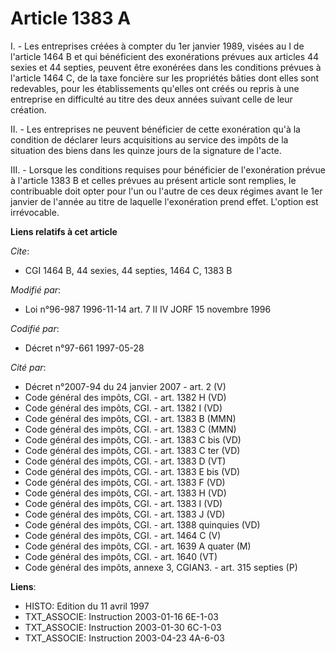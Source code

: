 # Article 1383 A

I. - Les entreprises créées à compter du 1er janvier 1989, visées au I de l'article 1464 B et qui bénéficient des
exonérations prévues aux articles 44 sexies et 44 septies, peuvent être exonérées dans les conditions prévues à l'article
1464 C, de la taxe foncière sur les propriétés bâties dont elles sont redevables, pour les établissements qu'elles ont créés
ou repris à une entreprise en difficulté au titre des deux années suivant celle de leur création.

II. - Les entreprises ne peuvent bénéficier de cette exonération qu'à la condition de déclarer leurs acquisitions au service
des impôts de la situation des biens dans les quinze jours de la signature de l'acte.

III. - Lorsque les conditions requises pour bénéficier de l'exonération prévue à l'article 1383 B et celles prévues au
présent article sont remplies, le contribuable doit opter pour l'un ou l'autre de ces deux régimes avant le 1er janvier de
l'année au titre de laquelle l'exonération prend effet. L'option est irrévocable.

**Liens relatifs à cet article**

_Cite_:

  - CGI 1464 B, 44 sexies, 44 septies, 1464 C, 1383 B

_Modifié par_:

  - Loi n°96-987 1996-11-14 art. 7 II IV JORF 15 novembre 1996

_Codifié par_:

  - Décret n°97-661 1997-05-28

_Cité par_:

  - Décret n°2007-94 du 24 janvier 2007 - art. 2 (V)
  - Code général des impôts, CGI. - art. 1382 H (VD)
  - Code général des impôts, CGI. - art. 1382 I (VD)
  - Code général des impôts, CGI. - art. 1383 B (MMN)
  - Code général des impôts, CGI. - art. 1383 C (MMN)
  - Code général des impôts, CGI. - art. 1383 C bis (VD)
  - Code général des impôts, CGI. - art. 1383 C ter (VD)
  - Code général des impôts, CGI. - art. 1383 D (VT)
  - Code général des impôts, CGI. - art. 1383 E bis (VD)
  - Code général des impôts, CGI. - art. 1383 F (VD)
  - Code général des impôts, CGI. - art. 1383 H (VD)
  - Code général des impôts, CGI. - art. 1383 I (VD)
  - Code général des impôts, CGI. - art. 1383 J (VD)
  - Code général des impôts, CGI. - art. 1388 quinquies (VD)
  - Code général des impôts, CGI. - art. 1464 C (V)
  - Code général des impôts, CGI. - art. 1639 A quater (M)
  - Code général des impôts, CGI. - art. 1640 (VT)
  - Code général des impôts, annexe 3, CGIAN3. - art. 315 septies (P)

**Liens**:

  - HISTO: Edition du 11 avril 1997
  - TXT_ASSOCIE: Instruction 2003-01-16 6E-1-03
  - TXT_ASSOCIE: Instruction 2003-01-30 6C-1-03
  - TXT_ASSOCIE: Instruction 2003-04-23 4A-6-03
